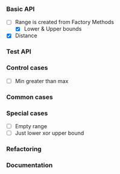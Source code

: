 ### Basic API
- [ ] Range is created from Factory Methods
  - [x] Lower & Upper bounds
- [x] Distance

### Test API


### Control cases
- [ ] Min greater than max

### Common cases 


### Special cases
- [ ] Empty range
- [ ] Just lower xor upper bound

### Refactoring

    
### Documentation

